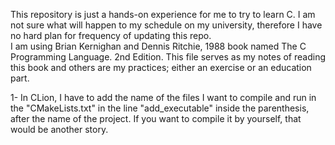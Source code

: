 This repository is just a hands-on experience for me to try to learn C. I am not sure what will happen to my schedule on
my university, therefore I have no hard plan for frequency of updating this repo.<br>
I am using Brian Kernighan and Dennis Ritchie, 1988 book named The C Programming Language. 2nd Edition. This file serves
as my notes of reading this book and others are my practices; either an exercise or an education part.

1- In CLion, I have to add the name of the files I want to compile and run in the "CMakeLists.txt" in the line "add_executable"
 inside the parenthesis, after the name of the project. If you want to compile it by yourself, that would be another story.